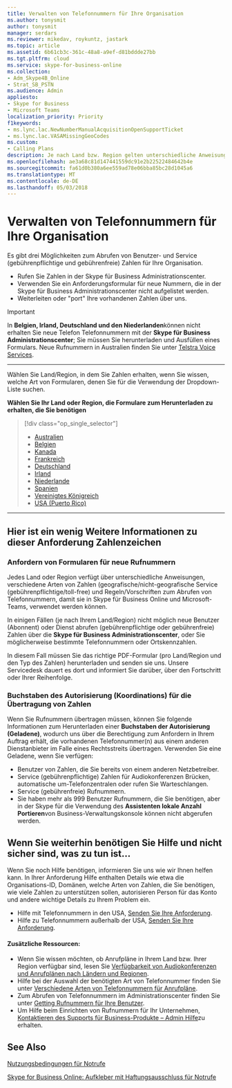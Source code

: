 ```yaml
---
title: Verwalten von Telefonnummern für Ihre Organisation
ms.author: tonysmit
author: tonysmit
manager: serdars
ms.reviewer: mikedav, roykuntz, jastark
ms.topic: article
ms.assetid: 6b61cb3c-361c-48a8-a9ef-d81bddde27bb
ms.tgt.pltfrm: cloud
ms.service: skype-for-business-online
ms.collection:
- Adm_Skype4B_Online
- Strat_SB_PSTN
ms.audience: Admin
appliesto:
- Skype for Business
- Microsoft Teams
localization_priority: Priority
f1keywords:
- ms.lync.lac.NewNumberManualAcquisitionOpenSupportTicket
- ms.lync.lac.VASAMissingGeoCodes
ms.custom:
- Calling Plans
description: Je nach Land bzw. Region gelten unterschiedliche Anweisungen für das Beziehen von Telefonnummern für Benutzer in Skype for Business Online und Microsoft Teams. Folgen Sie unten dem Link für Ihr Land bzw. Ihre Region, um die benötigten Informationen anzuzeigen.
ms.openlocfilehash: ae3a68c81d147441559dc91e2b22522484642b4e
ms.sourcegitcommit: fa61d0b380a6ee559ad78e06bba85bc28d1045a6
ms.translationtype: MT
ms.contentlocale: de-DE
ms.lasthandoff: 05/03/2018
---
```

# <a name="manage-phone-numbers-for-your-organization"></a>Verwalten von Telefonnummern für Ihre Organisation
Es gibt drei Möglichkeiten zum Abrufen von Benutzer- und Service (gebührenpflichtige und gebührenfreie) Zahlen für Ihre Organisation.
- Rufen Sie Zahlen in der Skype für Business Administrationscenter.
- Verwenden Sie ein Anforderungsformular für neue Nummern, die in der Skype für Business Administrationscenter nicht aufgelistet werden.
- Weiterleiten oder "port" Ihre vorhandenen Zahlen über uns.

> [!IMPORTANT]
> In **Belgien, Irland, Deutschland und den Niederlanden**können nicht erhalten Sie neue Telefon Telefonnummern mit der **Skype für Business Administrationscenter**; Sie müssen Sie herunterladen und Ausfüllen eines Formulars. Neue Rufnummern in Australien finden Sie unter [Telstra Voice Services](http://aka.ms/TelstraVoicePlan). 

***
Wählen Sie Land/Region, in dem Sie Zahlen erhalten, wenn Sie wissen, welche Art von Formularen, denen Sie für die Verwendung der Dropdown-Liste suchen.

**Wählen Sie Ihr Land oder Region, die Formulare zum Herunterladen zu erhalten, die Sie benötigen**
> [!div class="op_single_selector"] 
> - [Australien](phone-number-management-for-australia.md)
> - [Belgien](phone-number-management-for-belgium.md)
> - [Kanada](phone-number-management-for-canada.md)
> - [Frankreich](phone-number-management-for-france.md)
> - [Deutschland](phone-number-management-for-germany.md)
> - [Irland](phone-number-management-for-ireland.md)
> - [Niederlande](phone-number-management-for-the-netherlands.md)
> - [Spanien](phone-number-management-for-spain.md)
> - [Vereinigtes Königreich](phone-number-management-for-the-u-k.md)
> - [USA (Puerto Rico)](phone-number-management-for-the-u-s.md)

***
## <a name="heres-a-bit-more-information-about-these-number-request-forms"></a>Hier ist ein wenig Weitere Informationen zu dieser Anforderung Zahlenzeichen
### <a name="request-forms-for-new-phone-numbers"></a>Anfordern von Formularen für neue Rufnummern
Jedes Land oder Region verfügt über unterschiedliche Anweisungen, verschiedene Arten von Zahlen (geografische/nicht-geografische Service (gebührenpflichtige/toll-free) und Regeln/Vorschriften zum Abrufen von Telefonnummern, damit sie in Skype für Business Online und Microsoft-Teams, verwendet werden können. 

In einigen Fällen (je nach Ihrem Land/Region) nicht möglich neue Benutzer (Abonnent) oder Dienst abrufen (gebührenpflichtige oder gebührenfreie) Zahlen über die **Skype für Business Administrationscenter**, oder Sie möglicherweise bestimmte Telefonnummern oder Ortskennzahlen. 

In diesem Fall müssen Sie das richtige PDF-Formular (pro Land/Region und den Typ des Zahlen) herunterladen und senden sie uns. Unsere Servicedesk dauert es dort und informiert Sie darüber, über den Fortschritt oder Ihrer Reihenfolge.

### <a name="letters-of-authorization-loas-for-transferring-numbers"></a>Buchstaben des Autorisierung (Koordinations) für die Übertragung von Zahlen
Wenn Sie Rufnummern übertragen müssen, können Sie folgende Informationen zum Herunterladen einer **Buchstaben der Autorisierung (Geladene)**, wodurch uns über die Berechtigung zum Anfordern in Ihrem Auftrag erhält, die vorhandenen Telefonnummer(n) aus einem anderen Dienstanbieter im Falle eines Rechtsstreits übertragen. Verwenden Sie eine Geladene, wenn Sie verfügen:
- Benutzer von Zahlen, die Sie bereits von einem anderen Netzbetreiber.
- Service (gebührenpflichtige) Zahlen für Audiokonferenzen Brücken, automatische um-Telefonzentralen oder rufen Sie Warteschlangen.
- Service (gebührenfreie) Rufnummern.
- Sie haben mehr als 999 Benutzer Rufnummern, die Sie benötigen, aber in der Skype für die Verwendung des **Assistenten lokale Anzahl Portieren**von Business-Verwaltungskonsole können nicht abgerufen werden.

## <a name="if-you-still-need-help-and-arent-sure-what-to-do"></a>Wenn Sie weiterhin benötigen Sie Hilfe und nicht sicher sind, was zu tun ist...
Wenn Sie noch Hilfe benötigen, informieren Sie uns wie wir Ihnen helfen kann. In Ihrer Anforderung Hilfe enthalten Details wie etwa die Organisations-ID, Domänen, welche Arten von Zahlen, die Sie benötigen, wie viele Zahlen zu unterstützen sollen, autorisieren Person für das Konto und andere wichtige Details zu Ihrem Problem ein.
- Hilfe mit Telefonnummern in den USA, [Senden Sie Ihre Anforderung](mailto:ptn@microsoft.com).
- Hilfe zu Telefonnummern außerhalb der USA, [Senden Sie Ihre Anforderung](mailto:ptneu@microsoft.com).

#### <a name="additional-resources"></a>Zusätzliche Ressourcen:
- Wenn Sie wissen möchten, ob Anrufpläne in Ihrem Land bzw. Ihrer Region verfügbar sind, lesen Sie [Verfügbarkeit von Audiokonferenzen und Anrufplänen nach Ländern und Regionen](../../country-and-region-availability-for-audio-conferencing-and-calling-plans/country-and-region-availability-for-audio-conferencing-and-calling-plans.md).
- Hilfe bei der Auswahl der benötigten Art von Telefonnummer finden Sie unter [Verschiedene Arten von Telefonnummern für Anrufpläne](../../what-are-calling-plans-in-office-365/different-kinds-of-phone-numbers-used-for-calling-plans.md).
- Zum Abrufen von Telefonnummern im Administrationscenter finden Sie unter [Getting Rufnummern für Ihre Benutzer](../../what-are-calling-plans-in-office-365/getting-phone-numbers-for-your-users.md).
- Um Hilfe beim Einrichten von Rufnummern für Ihr Unternehmen, [Kontaktieren des Supports für Business-Produkte – Admin Hilfe](https://support.office.com/en-us/article/32a17ca7-6fa0-4870-8a8d-e25ba4ccfd4b)zu erhalten.
  

    
## <a name="related-topics"></a>See Also
[Nutzungsbedingungen für Notrufe](../../legal-and-regulatory/emergency-calling-terms-and-conditions.md)

[Skype for Business Online: Aufkleber mit Haftungsausschluss für Notrufe](https://github.com/MicrosoftDocs/OfficeDocs-SkypeForBusiness/blob/live/Skype/SfbOnline/downloads/emergency-calling/emergency-calling-label-(en-us)-(v.1.0).zip?raw=true)

